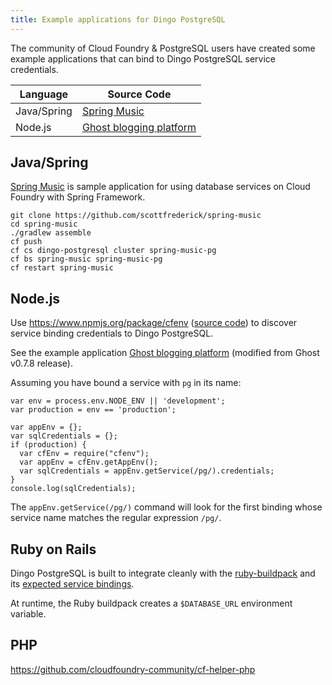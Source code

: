```yaml
---
title: Example applications for Dingo PostgreSQL
---
```


The community of Cloud Foundry & PostgreSQL users have created some example applications that can bind to Dingo PostgreSQL service credentials.

| Language | Source Code |
| --- | --- |
| Java/Spring | [Spring Music](https://github.com/scottfrederick/spring-music) |
| Node.js | [Ghost blogging platform](https://github.com/dingotiles/ghost-for-cloudfoundry) |

## Java/Spring

[Spring Music](https://github.com/scottfrederick/spring-music) is sample application for using database services on Cloud Foundry with Spring Framework.

```
git clone https://github.com/scottfrederick/spring-music
cd spring-music
./gradlew assemble
cf push
cf cs dingo-postgresql cluster spring-music-pg
cf bs spring-music spring-music-pg
cf restart spring-music
```


## Node.js

Use https://www.npmjs.org/package/cfenv ([source code](https://github.com/cloudfoundry-community/node-cfenv)) to discover service binding credentials to Dingo PostgreSQL.

See the example application [Ghost blogging platform](https://github.com/dingotiles/ghost-for-cloudfoundry) (modified from Ghost v0.7.8 release).

Assuming you have bound a service with `pg` in its name:

```
var env = process.env.NODE_ENV || 'development';
var production = env == 'production';

var appEnv = {};
var sqlCredentials = {};
if (production) {
  var cfEnv = require("cfenv");
  var appEnv = cfEnv.getAppEnv();
  var sqlCredentials = appEnv.getService(/pg/).credentials;
}
console.log(sqlCredentials);
```

The `appEnv.getService(/pg/)` command will look for the first binding whose service name matches the regular expression `/pg/`.

## Ruby on Rails

Dingo PostgreSQL is built to integrate cleanly with the [ruby-buildpack](https://github.com/cloudfoundry/ruby-buildpack) and its [expected service bindings](https://docs.cloudfoundry.org/buildpacks/ruby/ruby-service-bindings.html).

At runtime, the Ruby buildpack creates a `$DATABASE_URL` environment variable.

## PHP

https://github.com/cloudfoundry-community/cf-helper-php
